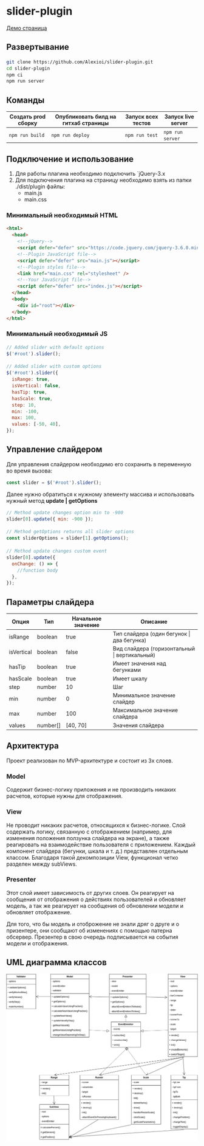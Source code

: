 # slider-plugin

[Демо страница](https://alexioi.github.io/slider-plugin/)

## Развертывание

```bash
git clone https://github.com/Alexioi/slider-plugin.git
cd slider-plugin
npm ci
npm run server
```

## Команды

| Создать prod сборку | Опубликовать билд на гитхаб страницы | Запуск всех тестов | Запуск live server |
| ------------------- | ------------------------------------ | ------------------ | ------------------ |
| `npm run build`     | `npm run deploy`                     | `npm run test`     | `npm run server`   |

## Подключение и использование

1. Для работы плагина необходимо подключить `jQuery-3.x
2. Для подключения плагина на страницу необходимо взять из папки ./dist/plugin файлы:
   - main.js
   - main.css

### Минимальный необходимый HTML

```html
<html>
  <head>
    <!--jQuery-->
    <script defer="defer" src="https://code.jquery.com/jquery-3.6.0.min.js"></script>
    <!--Plugin JavaScript file-->
    <script defer="defer" src="main.js"></script>
    <!--Plugin styles file-->
    <link href="main.css" rel="stylesheet" />
    <!--Your JavaScript file-->
    <script defer="defer" src="index.js"></script>
  </head>
  <body>
    <div id="root"></div>
  </body>
</html>
```

### Минимальный необходимый JS

```javascript
// Added slider with default options
$('#root').slider();

// Added slider with custom options
$('#root').slider({
  isRange: true,
  isVertical: false,
  hasTip: true,
  hasScale: true,
  step: 10,
  min: -100,
  max: 100,
  values: [-50, 40],
});
```

## Управление слайдером

Для управления слайдером необходимо его сохранить в переменную во время вызова:

```javascript
const slider = $('#root').slider();
```

Далее нужно обратиться к нужному элементу массива и использовать нужный метод **update | getOptions**

```javascript
// Method update changes option min to -900
slider[0].update({ min: -900 });

// Method getOptions returns all slider options
const sliderOptions = slider[1].getOptions();

// Method update changes custom event
slider[0].update({
  onChange: () => {
    //function body
  },
});
```

## Параметры слайдера

| Опция      | Тип      | Начальное значение | Описание                                      |
| ---------- | -------- | ------------------ | --------------------------------------------- |
| isRange    | boolean  | true               | Тип слайдера (один бегунок \| два бегунка)    |
| isVertical | boolean  | false              | Вид слайдера (горизонтальный \| вертикальный) |
| hasTip     | boolean  | true               | Имеет значения над бегунками                  |
| hasScale   | boolean  | true               | Имеет шкалу                                   |
| step       | number   | 10                 | Шаг                                           |
| min        | number   | 0                  | Минимальное значение слайдер                  |
| max        | number   | 100                | Максимальное значение слайдера                |
| values     | number[] | [40, 70]           | Значения слайдера                             |

## Архитектура

Проект реализован по MVP-архитектуре и состоит из 3х слоев.

### Model
Содержит бизнес-логику приложения и не производить никаких расчетов, которые нужны для отображения.

### View
Не проводит никаких расчетов, относящихся к бизнес-логике. Слой содержать логику, связанную с отображением (например, для изменения положения ползунка слайдера на экране), а также реагировать на взаимодействие пользователя с приложением. Каждый компонент слайдера (бегунки, шкала и т. д.) представлен отдельным классом. Благодаря такой декомпозиции View, функционал четко разделен между subViews.

### Presenter
Этот слой имеет зависимость от других слоев. Он реагирует на сообщения от отображения о действиях пользователей и обновляет модель, а так же реагирует на сообщения об обновлении модели и обновляет отображение.

Для того, что бы модель и отоброжение не знали дряг о друге и о призентере, они сообщают об изменениях с помощью патерна обсервер. Презентер в свою очередь подписывается на события модели и отображения.

## UML диаграмма классов

![Screenshot](UML/uml.png)
